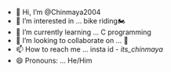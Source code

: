 - 👋 Hi, I’m @Chinmaya2004
- 👀 I’m interested in ... bike riding🏍 
- 🌱 I’m currently learning ... C programming
- 💞️ I’m looking to collaborate on ... 🤔
- 📫 How to reach me ... insta id - _its_chinmaya_
- 😄 Pronouns: ... He/Him


<!---
Chinmaya2004/Chinmaya2004 is a ✨ special ✨ repository because its `README.md` (this file) appears on your GitHub profile.
You can click the Preview link to take a look at your changes.
--->

